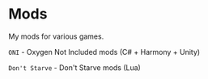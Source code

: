 # Mods

My mods for various games.

`ONI` - Oxygen Not Included mods (C# + Harmony + Unity)

`Don't Starve` - Don't Starve mods (Lua)
